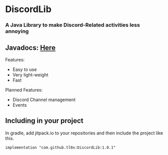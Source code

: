 # DiscordLib

### A Java Library to make Discord-Related activities less annoying

## Javadocs: [Here](https://tl0x.me/DiscordLib/)

Features:

- Easy to use
- Very light-weight
- Fast

Planned Features:

- Discord Channel management
- Events

## Including in your project

In gradle, add jitpack.io to your repositories and then include the project like this.

``implementation "com.github.tl0x:DiscordLib:1.0.1"``




